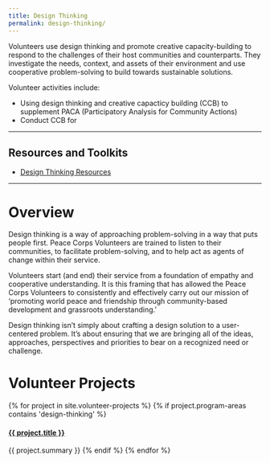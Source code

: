 ```yaml
---
title: Design Thinking
permalink: design-thinking/
---
```


<p class="lead">Volunteers use design thinking and promote creative capacity-building to respond to the challenges of their host communities and counterparts. They investigate the needs, context, and assets of their environment and use cooperative problem-solving to build towards sustainable solutions.</p>

Volunteer activities include:

- Using design thinking and creative capacticy building (CCB) to supplement PACA (Participatory Analysis for Community Actions)
- Conduct CCB for 


___



## Resources and Toolkits

- [Design Thinking Resources](/design-thinking/resources/)



___



# Overview

Design thinking is a way of approaching problem-solving in a way that puts people first. Peace Corps Volunteers are trained to listen to their communities, to facilitate problem-solving, and to help act as agents of change within their service.

Volunteers start (and end) their service from a foundation of empathy and cooperative understanding. It is this framing that has allowed the Peace Corps Volunteers to consistently and effectively carry out our mission of ‘promoting world peace and friendship through community-based development and grassroots understanding.’

Design thinking isn’t simply about crafting a design solution to a user-centered problem. It’s about ensuring that we are bringing all of the ideas, approaches, perspectives and priorities to bear on a recognized need or challenge.



# Volunteer Projects

{% for project in site.volunteer-projects %}
{% if project.program-areas contains 'design-thinking' %}
#### [{{ project.title }}]({{project.url}})
{{ project.summary }}
{% endif %}
{% endfor %}

